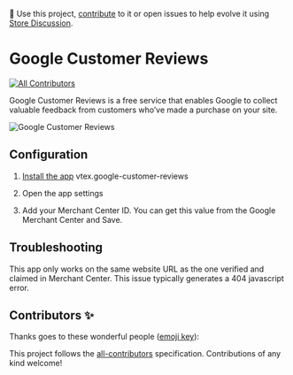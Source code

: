 📢 Use this project, [contribute](https://github.com/vtex-apps/google-customer-reviews) to it or open issues to help evolve it using [Store Discussion](https://github.com/vtex-apps/store-discussion).

# Google Customer Reviews

<!-- ALL-CONTRIBUTORS-BADGE:START - Do not remove or modify this section -->
[![All Contributors](https://img.shields.io/badge/all_contributors-0-orange.svg?style=flat-square)](#contributors-)
<!-- ALL-CONTRIBUTORS-BADGE:END -->

Google Customer Reviews is a free service that enables Google to collect valuable feedback from customers who’ve made a purchase on your site.

![Google Customer Reviews](https://user-images.githubusercontent.com/284515/77966799-2052c400-72ba-11ea-91c1-0aead30cad59.png)

## Configuration

1. [Install the app](https://vtex.io/docs/recipes/store/installing-an-app) vtex.google-customer-reviews

2. Open the app settings

3. Add your Merchant Center ID. You can get this value from the Google Merchant Center and Save.


## Troubleshooting

This app only works on the same website URL as the one verified and claimed in Merchant Center. This issue typically generates a 404 javascript error.

## Contributors ✨

Thanks goes to these wonderful people ([emoji key](https://allcontributors.org/docs/en/emoji-key)):

<!-- ALL-CONTRIBUTORS-LIST:START - Do not remove or modify this section -->
<!-- prettier-ignore-start -->
<!-- markdownlint-disable -->
<!-- markdownlint-enable -->
<!-- prettier-ignore-end -->
<!-- ALL-CONTRIBUTORS-LIST:END -->

This project follows the [all-contributors](https://github.com/all-contributors/all-contributors) specification. Contributions of any kind welcome!
